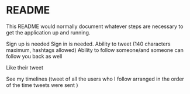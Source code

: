 # README

This README would normally document whatever steps are necessary to get the
application up and running.

Sign up is needed
Sign in is needed.
Ability to tweet (140 characters maximum, hashtags allowed)
Ability to follow someone/and someone can follow you back as well

Like their tweet

See my timelines (tweet of all the users who I follow arranged in the order of the time tweets were sent )


